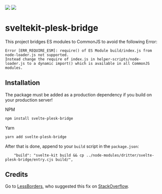 ![](https://img.shields.io/badge/-Svelte-000?&logo=Svelte) ![](https://img.shields.io/badge/-Plesk-000?&logo=Plesk)

# sveltekit-plesk-bridge

This project bridges ES modules to CommonJS to avoid the following Error:
```
Error [ERR_REQUIRE_ESM]: require() of ES Module build/index.js from node-loader.js not supported.
Instead change the require of index.js in helper-scripts/node-loader.js to a dynamic import() which is available in all CommonJS modules.
```

## Installation

The package must be added as a production dependency if you build on your production server!

NPM

```bash
npm install svelte-plesk-bridge
```

Yarn

```bash
yarn add svelte-plesk-bridge
```

After that is done, append to your `build` script in the `package.json`:

```
    "build": "svelte-kit build && cp ../node-modules/dritter/svelte-plesk-bridge/entry.cjs build/",
```

## Credits

Go to [LessBorders](https://stackoverflow.com/users/18592470/lessborders), who suggested this fix on [StackOverflow](https://stackoverflow.com/a/71632513).


